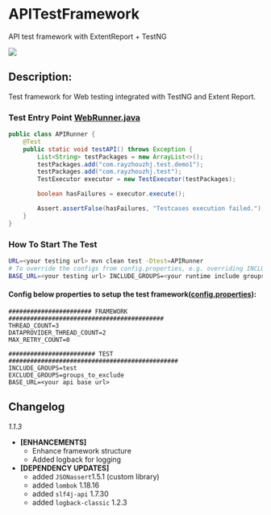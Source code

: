 # APITestFramework

API test framework with ExtentReport + TestNG

[![](https://jitpack.io/v/rayzhouzhj/APITestFramework.svg)](https://jitpack.io/#rayzhouzhj/APITestFramework)

## Description:
Test framework for Web testing integrated with TestNG and Extent Report.

### Test Entry Point [WebRunner.java](https://github.com/scmp-contributor/WebTestFramework/blob/master/src/test/java/com/github/test/demo/WebRunner.java)
```java
public class APIRunner {
	@Test
	public static void testAPI() throws Exception {
		List<String> testPackages = new ArrayList<>();
		testPackages.add("com.rayzhouzhj.test.demo1");
		testPackages.add("com.rayzhouzhj.test");
		TestExecutor executor = new TestExecutor(testPackages);

		boolean hasFailures = executor.execute();

		Assert.assertFalse(hasFailures, "Testcases execution failed.");
	}
}

```

### How To Start The Test
```bash
URL=<your testing url> mvn clean test -Dtest=APIRunner
# To override the configs from config.properties, e.g. overriding INCLUDE_GROUPS
BASE_URL=<your testing url> INCLUDE_GROUPS=<your runtime include groups> mvn clean test -Dtest=APIRunner
```

#### Config below properties to setup the test framework([config.properties](https://github.com/rayzhouzhj/APITestFramework/blob/master/config.properties)):
```properties
####################### FRAMEWORK ###########################################
THREAD_COUNT=3
DATAPROVIDER_THREAD_COUNT=2
MAX_RETRY_COUNT=0

######################## TEST ###############################################
INCLUDE_GROUPS=test
EXCLUDE_GROUPS=groups_to_exclude
BASE_URL=<your api base url>
```
## Changelog
*1.1.3*
- **[ENHANCEMENTS]**
    - Enhance framework structure
    - Added logback for logging
- **[DEPENDENCY UPDATES]**
    - added `JSONassert`1.5.1 (custom library)
    - added `lombok` 1.18.16
    - added `slf4j-api` 1.7.30
    - added `logback-classic` 1.2.3